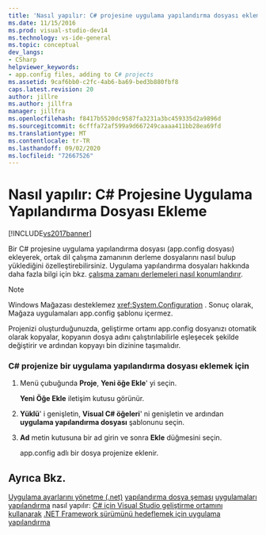 ```yaml
---
title: 'Nasıl yapılır: C# projesine uygulama yapılandırma dosyası ekleme | Microsoft Docs'
ms.date: 11/15/2016
ms.prod: visual-studio-dev14
ms.technology: vs-ide-general
ms.topic: conceptual
dev_langs:
- CSharp
helpviewer_keywords:
- app.config files, adding to C# projects
ms.assetid: 9caf6bb0-c2fc-4ab6-ba69-bed3b880fbf8
caps.latest.revision: 20
author: jillre
ms.author: jillfra
manager: jillfra
ms.openlocfilehash: f8417b5520dc9587fa3231a3bc459335d2a9896d
ms.sourcegitcommit: 6cfffa72af599a9d667249caaaa411bb28ea69fd
ms.translationtype: MT
ms.contentlocale: tr-TR
ms.lasthandoff: 09/02/2020
ms.locfileid: "72667526"
---
```

# <a name="how-to-add-an-application-configuration-file-to-a-c-project"></a>Nasıl yapılır: C# Projesine Uygulama Yapılandırma Dosyası Ekleme
[!INCLUDE[vs2017banner](../includes/vs2017banner.md)]

Bir C# projesine uygulama yapılandırma dosyası (app.config dosyası) ekleyerek, ortak dil çalışma zamanının derleme dosyalarını nasıl bulup yüklediğini özelleştirebilirsiniz. Uygulama yapılandırma dosyaları hakkında daha fazla bilgi için bkz. [çalışma zamanı derlemeleri nasıl konumlandırır](https://msdn.microsoft.com/library/772ac6f4-64d2-4cfb-92fd-58096dcd6c34).

> [!NOTE]
> Windows Mağazası desteklemez <xref:System.Configuration> . Sonuç olarak, Mağaza uygulamaları app.config şablonu içermez.

 Projenizi oluşturduğunuzda, geliştirme ortamı app.config dosyanızı otomatik olarak kopyalar, kopyanın dosya adını çalıştırılabilirle eşleşecek şekilde değiştirir ve ardından kopyayı bin dizinine taşımalıdır.

### <a name="to-add-an-application-configuration-file-to-your-c-project"></a>C# projenize bir uygulama yapılandırma dosyası eklemek için

1. Menü çubuğunda **Proje**, **Yeni öğe Ekle**' yi seçin.

     **Yeni Öğe Ekle** iletişim kutusu görünür.

2. **Yüklü**' i genişletin, **Visual C# öğeleri**' ni genişletin ve ardından **uygulama yapılandırma dosyası** şablonunu seçin.

3. **Ad** metin kutusuna bir ad girin ve sonra **Ekle** düğmesini seçin.

     app.config adlı bir dosya projenize eklenir.

## <a name="see-also"></a>Ayrıca Bkz.
 [Uygulama ayarlarını yönetme (.net)](../ide/managing-application-settings-dotnet.md) [yapılandırma dosya şeması](https://msdn.microsoft.com/library/69003d39-dc8a-460c-a6be-e6d93e690b38) [uygulamaları yapılandırma](https://msdn.microsoft.com/library/86bd26d3-737e-4484-9782-19b17f34cd1f) nasıl yapılır: [C# için Visual Studio geliştirme ortamını kullanarak](../csharp-ide/using-the-visual-studio-development-environment-for-csharp.md) [.NET Framework sürümünü hedeflemek için uygulama yapılandırma](https://msdn.microsoft.com/5247b307-89ca-417b-8dd0-e8f9bd2f4717)